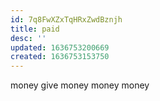 ```yaml
---
id: 7q8FwXZxTqHRxZwdBznjh
title: paid
desc: ''
updated: 1636753200669
created: 1636753153750
---
```



money give money money money
